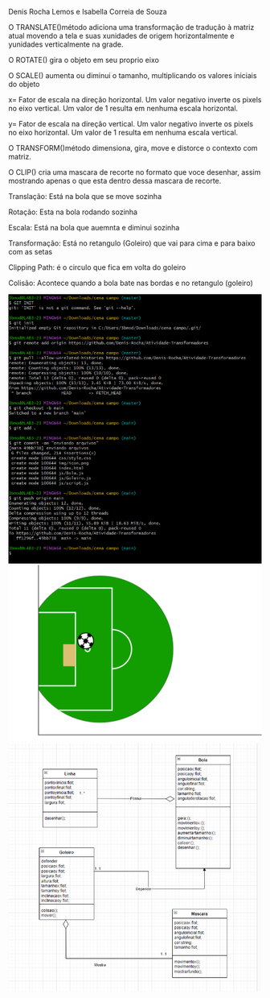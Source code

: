 Denis Rocha Lemos e Isabella Correia de Souza

O TRANSLATE()método adiciona uma transformação de tradução à matriz atual movendo a tela e suas xunidades de origem horizontalmente e yunidades verticalmente na grade.

O ROTATE() gira o objeto em seu proprio eixo


O SCALE() aumenta ou diminui o tamanho, multiplicando os valores iniciais do objeto

x= Fator de escala na direção horizontal. Um valor negativo inverte os pixels no eixo vertical. Um valor de 1 resulta em nenhuma escala horizontal.

y= Fator de escala na direção vertical. Um valor negativo inverte os pixels no eixo horizontal. Um valor de 1 resulta em nenhuma escala vertical.

O TRANSFORM()método dimensiona, gira, move e distorce o contexto com matriz.

O CLIP() cria uma mascara de recorte no formato que voce desenhar, assim mostrando apenas o que esta dentro dessa mascara de recorte.

Translação:
Está na bola que se move sozinha

Rotação:
Esta na bola rodando sozinha

Escala:
Está na bola que auemnta e diminui sozinha

Transformação:
Está no retangulo (Goleiro) que vai para cima e para baixo com as setas

Clipping Path:
é o circulo que fica em volta do goleiro

Colisão:
Acontece quando a bola bate nas bordas e no retangulo (goleiro)

<img src="img/git.png">
<img src="img/jogo.png">
<img src="img/diagrama.png">

